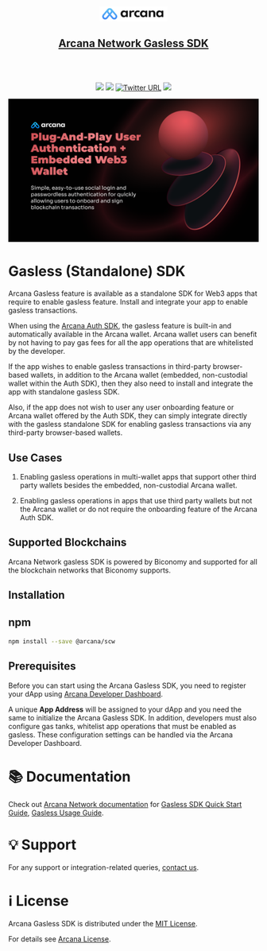 <p align="center">
<a href="#start"><img height="30rem" src="https://raw.githubusercontent.com/arcana-network/branding/main/an_logo_light_temp.png"/></a>
<h2 align="center"> <a href="https://arcana.network/">Arcana Network Gasless SDK </a></h2>
</p>
<br/>
<p id="banner" align="center">
<br/>
<a title="MIT License" href="https://github.com/arcana-network/license/blob/main/LICENSE.md"><img src="https://img.shields.io/badge/license-MIT-blue"/></a>
<a title="Beta release" href="https://github.com/arcana-network/scw/releases"><img src="https://img.shields.io/github/v/release/arcana-network/scw?style=flat-square&color=28A745"/></a>
<a title="Twitter" href="https://twitter.com/ArcanaNetwork"><img alt="Twitter URL" src="https://img.shields.io/twitter/url?style=social&url=https%3A%2F%2Ftwitter.com%2FArcanaNetwork"/></a>
<a title="CodeCov" href="https://codecov.io/gh/arcana-network/scw"> 
 <img src="https://codecov.io/gh/arcana-network/scw/branch/main/graph/badge.svg?token=KmdjEs3enL"/></a>
</p><p id="start" align="center">
<a href="https://docs.beta.arcana.network/"><img src="https://raw.githubusercontent.com/arcana-network/branding/main/an_banner_docs.png" alt="Arcana Gasless SDK"/></a>
</p>

# Gasless (Standalone) SDK

Arcana Gasless feature is available as a standalone SDK for Web3 apps that require to enable gasless feature. Install and integrate your app to enable gasless transactions.

When using the [Arcana Auth SDK](https://www.npmjs.com/package/@arcana/auth), the gasless feature is built-in and automatically available in the Arcana wallet.  Arcana wallet users can benefit by not having to pay gas fees for all the app operations that are whitelisted by the developer.

If the app wishes to enable gasless transactions in third-party browser-based wallets, in addition to the Arcana wallet (embedded, non-custodial wallet within the Auth SDK), then they also need to install and integrate the app with standalone gasless SDK.

Also, if the app does not wish to user any user onboarding feature or Arcana wallet offered by the Auth SDK, they can simply integrate directly with the gasless standalone SDK for enabling gasless transactions via any third-party browser-based wallets.

## Use Cases

1. Enabling gasless operations in multi-wallet apps that support other third party wallets besides the embedded, non-custodial Arcana wallet.

2. Enabling gasless operations in apps that use third party wallets but not the Arcana wallet or do not require the onboarding feature of the Arcana Auth SDK.

## Supported Blockchains

Arcana Network gasless SDK is powered by Biconomy and supported for all the blockchain networks that Biconomy supports.

## Installation

## npm

```sh
npm install --save @arcana/scw
```

## Prerequisites

Before you can start using the Arcana Gasless SDK, you need to register your dApp using [Arcana Developer Dashboard](https://dashboard.arcana.network/).

A unique **App Address** will be assigned to your dApp and you need the same to initialize the Arcana Gasless SDK.  In addition, developers must also configure gas tanks, whitelist app operations that must be enabled as gasless.  These configuration settings can be handled via the Arcana Developer Dashboard.

# 📚 Documentation

Check out [Arcana Network documentation](https://docs.arcana.network/) for [Gasless SDK Quick Start Guide](https://docs.arcana.network/quick-start/gasless-quick-start.html), [Gasless Usage Guide](https://docs.arcana.network/gasless-sdk/gasless-usage-guide.html).

# 💡 Support

For any support or integration-related queries, [contact us](https://docs.arcana.network/support.html).

# ℹ️ License

Arcana Gasless SDK is distributed under the [MIT License](https://fossa.com/blog/open-source-licenses-101-mit-license/).

For details see [Arcana License](https://github.com/arcana-network/license/blob/main/LICENSE.md).

